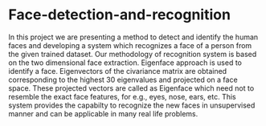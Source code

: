 # Face-detection-and-recognition
In this project we are presenting a method to detect and identify the human faces and developing a system which recognizes a face of a person from the given trained dataset. Our methodology of recognition system is based on the two dimensional face extraction. Eigenface approach is used to identify a face. Eigenvectors of the civariance matrix are obtained corresponding to the highest 30 eigenvalues and projected on a face space. These projected vectors are called as Eigenface which need not to resemble the exact face features, for e.g., eyes, nose, ears, etc. 
This system provides the capabilty to recognize the new faces in unsupervised manner and can be applicable in many real life problems.
